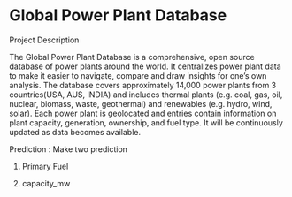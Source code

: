 # Global Power Plant Database

Project Description

The Global Power Plant Database is a comprehensive, open source database of power plants around the world. It centralizes power plant data to make it easier to navigate, compare and draw insights for one’s own analysis. The database covers approximately 14,000 power plants from 3 countries(USA, AUS, INDIA) and includes thermal plants (e.g. coal, gas, oil, nuclear, biomass, waste, geothermal) and renewables (e.g. hydro, wind, solar). Each power plant is geolocated and entries contain information on plant capacity, generation, ownership, and fuel type. It will be continuously updated as data becomes available.

Prediction :   Make two prediction 

1) Primary Fuel
   
2) capacity_mw 
